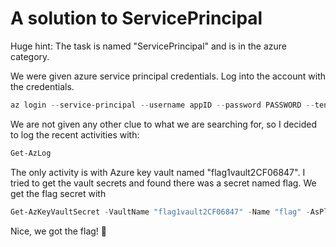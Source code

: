 # A solution to ServicePrincipal

Huge hint: The task is named "ServicePrincipal" and is in the azure category.

We were given azure service principal credentials. Log into the account with the credentials.

```ps1
az login --service-principal --username appID --password PASSWORD --tenant tenantID
```

We are not given any other clue to what we are searching for, so I decided to log the recent activities with:

```ps1
Get-AzLog
```

The only activity is with Azure key vault named "flag1vault2CF06847". I tried to get the vault secrets and found there was a secret named flag. We get the flag secret with

```ps1
Get-AzKeyVaultSecret -VaultName "flag1vault2CF06847" -Name "flag" -AsPlainText
```

Nice, we got the flag! 🚩